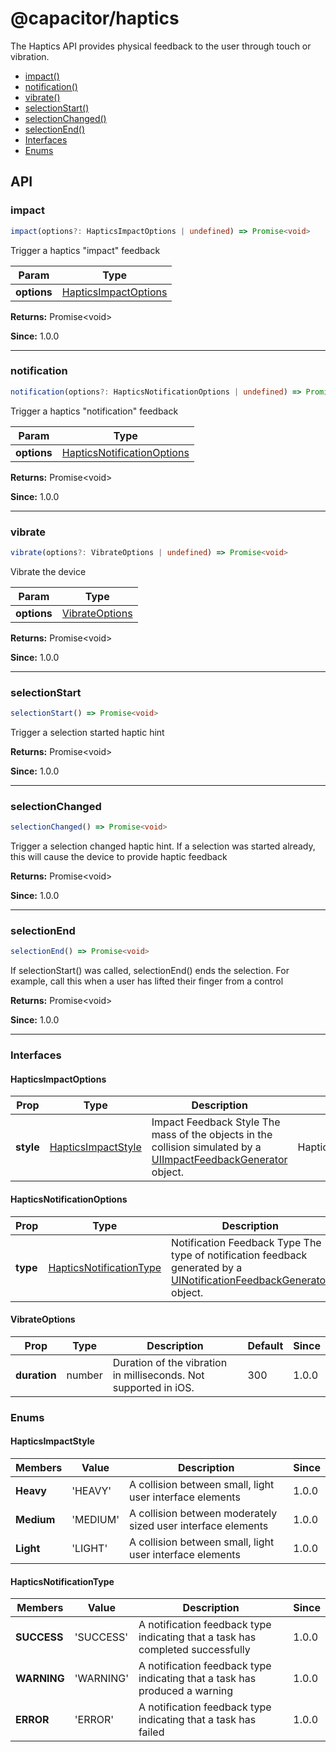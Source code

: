 # @capacitor/haptics

The Haptics API provides physical feedback to the user through touch or vibration.

<!--DOCGEN_INDEX_START-->
* [impact()](#impact)
* [notification()](#notification)
* [vibrate()](#vibrate)
* [selectionStart()](#selectionstart)
* [selectionChanged()](#selectionchanged)
* [selectionEnd()](#selectionend)
* [Interfaces](#interfaces)
* [Enums](#enums)
<!--DOCGEN_INDEX_END-->

<!--DOCGEN_API_START-->
<!--Update the source file JSDoc comments and rerun docgen to update the docs below-->
## API

### impact

```typescript
impact(options?: HapticsImpactOptions | undefined) => Promise<void>
```

Trigger a haptics "impact" feedback

| Param       | Type                                          |
| ----------- | --------------------------------------------- |
| **options** | [HapticsImpactOptions](#hapticsimpactoptions) |

**Returns:** Promise&lt;void&gt;

**Since:** 1.0.0

--------------------


### notification

```typescript
notification(options?: HapticsNotificationOptions | undefined) => Promise<void>
```

Trigger a haptics "notification" feedback

| Param       | Type                                                      |
| ----------- | --------------------------------------------------------- |
| **options** | [HapticsNotificationOptions](#hapticsnotificationoptions) |

**Returns:** Promise&lt;void&gt;

**Since:** 1.0.0

--------------------


### vibrate

```typescript
vibrate(options?: VibrateOptions | undefined) => Promise<void>
```

Vibrate the device

| Param       | Type                              |
| ----------- | --------------------------------- |
| **options** | [VibrateOptions](#vibrateoptions) |

**Returns:** Promise&lt;void&gt;

**Since:** 1.0.0

--------------------


### selectionStart

```typescript
selectionStart() => Promise<void>
```

Trigger a selection started haptic hint

**Returns:** Promise&lt;void&gt;

**Since:** 1.0.0

--------------------


### selectionChanged

```typescript
selectionChanged() => Promise<void>
```

Trigger a selection changed haptic hint. If a selection was
started already, this will cause the device to provide haptic
feedback

**Returns:** Promise&lt;void&gt;

**Since:** 1.0.0

--------------------


### selectionEnd

```typescript
selectionEnd() => Promise<void>
```

If selectionStart() was called, selectionEnd() ends the selection.
For example, call this when a user has lifted their finger from a control

**Returns:** Promise&lt;void&gt;

**Since:** 1.0.0

--------------------


### Interfaces


#### HapticsImpactOptions

| Prop      | Type                                      | Description                                                                                                                                                                              | Default                  | Since |
| --------- | ----------------------------------------- | ---------------------------------------------------------------------------------------------------------------------------------------------------------------------------------------- | ------------------------ | ----- |
| **style** | [HapticsImpactStyle](#hapticsimpactstyle) | Impact Feedback Style The mass of the objects in the collision simulated by a [UIImpactFeedbackGenerator](https://developer.apple.com/documentation/uikit/uiimpactfeedbackstyle) object. | HapticsImpactStyle.Heavy | 1.0.0 |


#### HapticsNotificationOptions

| Prop     | Type                                                | Description                                                                                                                                                                                       | Default                         | Since |
| -------- | --------------------------------------------------- | ------------------------------------------------------------------------------------------------------------------------------------------------------------------------------------------------- | ------------------------------- | ----- |
| **type** | [HapticsNotificationType](#hapticsnotificationtype) | Notification Feedback Type The type of notification feedback generated by a [UINotificationFeedbackGenerator](https://developer.apple.com/documentation/uikit/uinotificationfeedbacktype) object. | HapticsNotificationType.SUCCESS | 1.0.0 |


#### VibrateOptions

| Prop         | Type   | Description                                                      | Default | Since |
| ------------ | ------ | ---------------------------------------------------------------- | ------- | ----- |
| **duration** | number | Duration of the vibration in milliseconds. Not supported in iOS. | 300     | 1.0.0 |


### Enums


#### HapticsImpactStyle

| Members    | Value    | Description                                                  | Since |
| ---------- | -------- | ------------------------------------------------------------ | ----- |
| **Heavy**  | 'HEAVY'  | A collision between small, light user interface elements     | 1.0.0 |
| **Medium** | 'MEDIUM' | A collision between moderately sized user interface elements | 1.0.0 |
| **Light**  | 'LIGHT'  | A collision between small, light user interface elements     | 1.0.0 |


#### HapticsNotificationType

| Members     | Value     | Description                                                                    | Since |
| ----------- | --------- | ------------------------------------------------------------------------------ | ----- |
| **SUCCESS** | 'SUCCESS' | A notification feedback type indicating that a task has completed successfully | 1.0.0 |
| **WARNING** | 'WARNING' | A notification feedback type indicating that a task has produced a warning     | 1.0.0 |
| **ERROR**   | 'ERROR'   | A notification feedback type indicating that a task has failed                 | 1.0.0 |


<!--DOCGEN_API_END-->